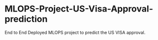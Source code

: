 # MLOPS-Project-US-Visa-Approval-prediction
End to End Deployed MLOPS project to predict the US VISA approval. 
